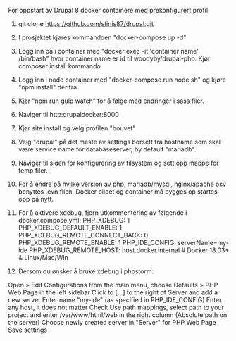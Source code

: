 For oppstart av Drupal 8 docker containere med prekonfigurert profil

1. git clone https://github.com/stinis87/drupal.git
2. I prosjektet kjøres kommandoen "docker-compose up -d"
3. Logg inn på i container med "docker exec -it 'container name' /bin/bash" hvor container name er id til woodyby/drupal-php. Kjør composer install kommando
4. Logg inn i node container med "docker-compose run node sh" og kjøre "npm install" derifra.
5. Kjør "npm run gulp watch" for å følge med endringer i sass filer.
6. Naviger til http:drupaldocker:8000
7. Kjør site install og velg profilen "bouvet"
8. Velg "drupal" på det meste av settings borsett fra hostname som skal være service name for databaseserver, by default "mariadb".
9. Naviger til siden for konfigurering av filsystem og sett opp mappe for temp filer.
10. For å endre på hvilke versjon av php, mariadb/mysql, nginx/apache osv benyttes .evn filen. Docker bildet og container må bygges op startes opp på nytt.
11. For å aktivere xdebug, fjern utkommentering av følgende i docker.compose.yml:
  PHP_XDEBUG: 1
  PHP_XDEBUG_DEFAULT_ENABLE: 1
  PHP_XDEBUG_REMOTE_CONNECT_BACK: 0
  PHP_XDEBUG_REMOTE_ENABLE: 1
  PHP_IDE_CONFIG: serverName=my-ide
  PHP_XDEBUG_REMOTE_HOST: host.docker.internal # Docker 18.03+ & Linux/Mac/Win
 
 12. Dersom du ønsker å bruke xdebug i phpstorm:
 
  Open > Edit Configurations from the main menu, choose Defaults > PHP Web Page in the left sidebar
  Click to [...] to the right of Server and add a new server
  Enter name "my-ide" (as specified in PHP_IDE_CONFIG)
  Enter any host, it does not matter
  Check Use path mappings, select path to your project and enter /var/www/html/web in the right column (Absolute path on the server)
  Choose newly created server in "Server" for PHP Web Page
  Save settings
